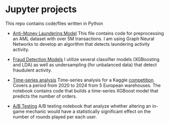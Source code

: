 # Jupyter projects
This repo contains code/files written in Python

- [Anti-Money Laundering Model](https://github.com/PavChristian/jupyer_projects/blob/main/anti_money_laundering.ipynb)
This file contains code for preprocessing an AML dataset with over 5M transactions. I am using Graph Neural Networks to develop an algorithm that detects laundering activity activity. 
- [Fraud Detection Models](https://github.com/PavChristian/jupyer_projects/blob/main/fraud_detection.ipynb)
I utilize several classifier models (XGBoosting and LDA) as well as undersampling (for unbalanced data) that detect fraudulent activity. 

- [Time-series analysis](https://github.com/PavChristian/fraud-aml-sales/blob/main/time_series.ipynb)
Time-series analysis for a Kaggle [competition](https://www.kaggle.com/competitions/rohlik-orders-forecasting-challenge/data?select=test.csv). Covers a period from 2020 to 2024 from 5 European warehouses. The notebook contains code that builds a time-series XGBoost model that predicts the number of orders.

- [A/B Testing](https://github.com/PavChristian/fraud-aml-sales/blob/main/ab_test_cookie.ipynb)
A/B testing notebook that analyze whether altering an in-game mechanic would have a statistically significant effect on the number of rounds played per each user.
